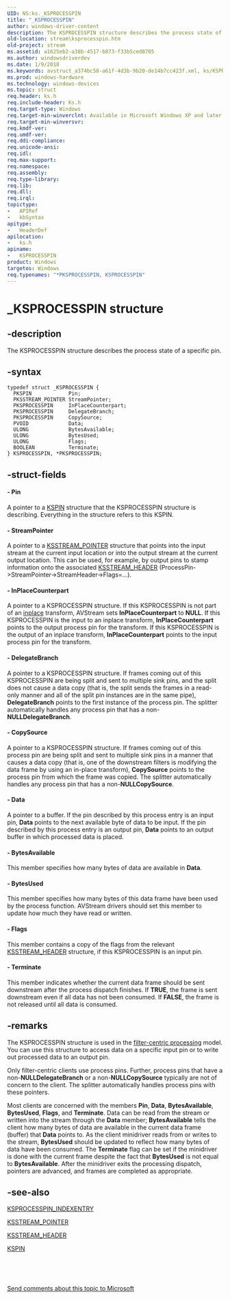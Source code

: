 ```yaml
---
UID: NS:ks._KSPROCESSPIN
title: "_KSPROCESSPIN"
author: windows-driver-content
description: The KSPROCESSPIN structure describes the process state of a specific pin.
old-location: stream\ksprocesspin.htm
old-project: stream
ms.assetid: a1625eb2-a38b-4517-b873-f33b5ced8705
ms.author: windowsdriverdev
ms.date: 1/9/2018
ms.keywords: avstruct_a374bc58-a61f-4d3b-9b20-de14b7cc423f.xml, ks/KSPROCESSPIN, stream.ksprocesspin, *PKSPROCESSPIN, PKSPROCESSPIN structure pointer [Streaming Media Devices], _KSPROCESSPIN, ks/PKSPROCESSPIN, PKSPROCESSPIN, KSPROCESSPIN, KSPROCESSPIN structure [Streaming Media Devices]
ms.prod: windows-hardware
ms.technology: windows-devices
ms.topic: struct
req.header: ks.h
req.include-header: Ks.h
req.target-type: Windows
req.target-min-winverclnt: Available in Microsoft Windows XP and later operating systems and in Microsoft DirectX 8.0 and later versions.
req.target-min-winversvr: 
req.kmdf-ver: 
req.umdf-ver: 
req.ddi-compliance: 
req.unicode-ansi: 
req.idl: 
req.max-support: 
req.namespace: 
req.assembly: 
req.type-library: 
req.lib: 
req.dll: 
req.irql: 
topictype:
-	APIRef
-	kbSyntax
apitype:
-	HeaderDef
apilocation:
-	ks.h
apiname:
-	KSPROCESSPIN
product: Windows
targetos: Windows
req.typenames: "*PKSPROCESSPIN, KSPROCESSPIN"
---
```


# _KSPROCESSPIN structure


## -description


The KSPROCESSPIN structure describes the process state of a specific pin.


## -syntax


````
typedef struct _KSPROCESSPIN {
  PKSPIN            Pin;
  PKSSTREAM_POINTER StreamPointer;
  PKSPROCESSPIN     InPlaceCounterpart;
  PKSPROCESSPIN     DelegateBranch;
  PKSPROCESSPIN     CopySource;
  PVOID             Data;
  ULONG             BytesAvailable;
  ULONG             BytesUsed;
  ULONG             Flags;
  BOOLEAN           Terminate;
} KSPROCESSPIN, *PKSPROCESSPIN;
````


## -struct-fields





#### - Pin

A pointer to a <a href="..\ks\ns-ks-_kspin.md">KSPIN</a> structure that the KSPROCESSPIN structure is describing. Everything in the structure refers to this KSPIN.


#### - StreamPointer

A pointer to a <a href="..\ks\ns-ks-_ksstream_pointer.md">KSSTREAM_POINTER</a> structure that points into the input stream at the current input location or into the output stream at the current output location. This can be used, for example, by output pins to stamp information onto the associated <a href="..\ks\ns-ks-ksstream_header.md">KSSTREAM_HEADER</a> (ProcessPin-&gt;StreamPointer-&gt;StreamHeader-&gt;Flags=...).


#### - InPlaceCounterpart

A pointer to a KSPROCESSPIN structure. If this KSPROCESSPIN is not part of an <a href="https://msdn.microsoft.com/5a140cc0-ecc5-46ff-be3f-3c92f0f67dca">inplace</a> transform, AVStream sets <b>InPlaceCounterpart</b> to <b>NULL</b>. If this KSPROCESSPIN is the input to an inplace transform, <b>InPlaceCounterpart</b> points to the output process pin for the transform. If this KSPROCESSPIN is the output of an inplace transform, <b>InPlaceCounterpart</b> points to the input process pin for the transform.


#### - DelegateBranch

A pointer to a KSPROCESSPIN structure. If frames coming out of this KSPROCESSPIN are being split and sent to multiple sink pins, and the split does not cause a data copy (that is, the split sends the frames in a read-only manner and all of the split pin instances are in the same pipe), <b>DelegateBranch</b> points to the first instance of the process pin. The splitter automatically handles any process pin that has a non-<b>NULL</b><b>DelegateBranch</b>.


#### - CopySource

A pointer to a KSPROCESSPIN structure. If frames coming out of this process pin are being split and sent to multiple sink pins in a manner that causes a data copy (that is, one of the downstream filters is modifying the data frame by using an in-place transform), <b>CopySource</b> points to the process pin from which the frame was copied. The splitter automatically handles any process pin that has a non-<b>NULL</b><b>CopySource</b>.


#### - Data

A pointer to a buffer. If the pin described by this process entry is an input pin, <b>Data</b> points to the next available byte of data to be input. If the pin described by this process entry is an output pin, <b>Data</b> points to an output buffer in which processed data is placed.


#### - BytesAvailable

This member specifies how many bytes of data are available in <b>Data</b>.


#### - BytesUsed

This member specifies how many bytes of this data frame have been used by the process function. AVStream drivers should set this member to update how much they have read or written.


#### - Flags

This member contains a copy of the flags from the relevant <a href="..\ks\ns-ks-ksstream_header.md">KSSTREAM_HEADER</a> structure, if this KSPROCESSPIN is an input pin.


#### - Terminate

This member indicates whether the current data frame should be sent downstream after the process dispatch finishes. If <b>TRUE</b>, the frame is sent downstream even if all data has not been consumed. If <b>FALSE</b>, the frame is not released until all data is consumed.


## -remarks


The KSPROCESSPIN structure is used in the <a href="https://msdn.microsoft.com/e56c5102-7ea6-4687-ae5e-1550db9500f0">filter-centric processing</a> model. You can use this structure to access data on a specific input pin or to write out processed data to an output pin.

Only filter-centric clients use process pins. Further, process pins that have a non-<b>NULL</b><b>DelegateBranch</b> or a non-<b>NULL</b><b>CopySource</b> typically are not of concern to the client. The splitter automatically handles process pins with these pointers.

Most clients are concerned with the members <b>Pin</b>, <b>Data</b>, <b>BytesAvailable</b>, <b>BytesUsed</b>, <b>Flags</b>, and <b>Terminate</b>. Data can be read from the stream or written into the stream through the <b>Data</b> member; <b>BytesAvailable</b> tells the client how many bytes of data are available in the current data frame (buffer) that <b>Data</b> points to. As the client minidriver reads from or writes to the stream, <b>BytesUsed</b> should be updated to reflect how many bytes of data have been consumed. The <b>Terminate</b> flag can be set if the minidriver is done with the current frame despite the fact that <b>BytesUsed</b> is not equal to <b>BytesAvailable</b>. After the minidriver exits the processing dispatch, pointers are advanced, and frames are completed as appropriate.



## -see-also

<a href="..\ks\ns-ks-_ksprocesspin_indexentry.md">KSPROCESSPIN_INDEXENTRY</a>

<a href="..\ks\ns-ks-_ksstream_pointer.md">KSSTREAM_POINTER</a>

<a href="..\ks\ns-ks-ksstream_header.md">KSSTREAM_HEADER</a>

<a href="..\ks\ns-ks-_kspin.md">KSPIN</a>

 

 

<a href="mailto:wsddocfb@microsoft.com?subject=Documentation%20feedback [stream\stream]:%20KSPROCESSPIN structure%20 RELEASE:%20(1/9/2018)&amp;body=%0A%0APRIVACY STATEMENT%0A%0AWe use your feedback to improve the documentation. We don't use your email address for any other purpose, and we'll remove your email address from our system after the issue that you're reporting is fixed. While we're working to fix this issue, we might send you an email message to ask for more info. Later, we might also send you an email message to let you know that we've addressed your feedback.%0A%0AFor more info about Microsoft's privacy policy, see http://privacy.microsoft.com/en-us/default.aspx." title="Send comments about this topic to Microsoft">Send comments about this topic to Microsoft</a>

